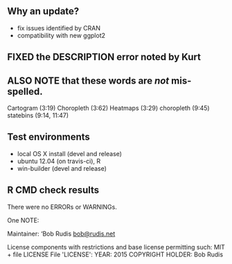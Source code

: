 ## Why an update?
* fix issues identified by CRAN
* compatibility with new ggplot2

## FIXED the DESCRIPTION error noted by Kurt

## ALSO NOTE that these words are *not* mis-spelled.

  Cartogram (3:19)
  Choropleth (3:62)
  Heatmaps (3:29)
  choropleth (9:45)
  statebins (9:14, 11:47)

## Test environments
* local OS X install (devel and release)
* ubuntu 12.04 (on travis-ci), R
* win-builder (devel and release)

## R CMD check results
There were no ERRORs or WARNINGs. 

One NOTE:

Maintainer: ‘Bob Rudis <bob@rudis.net>

License components with restrictions and base license permitting such:
  MIT + file LICENSE
File 'LICENSE':
  YEAR: 2015
  COPYRIGHT HOLDER: Bob Rudis
